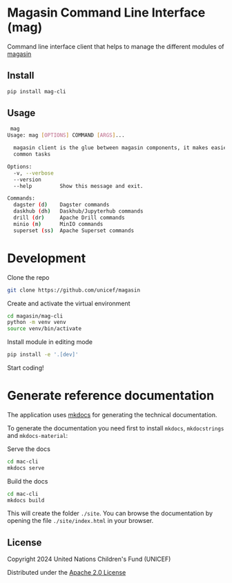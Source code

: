 # Magasin Command Line Interface (mag)

Command line interface client that helps to manage the different modules of [magasin](http://github.com/unicef/magasin)

## Install

```sh
pip install mag-cli
```

## Usage

```sh
 mag
Usage: mag [OPTIONS] COMMAND [ARGS]...

  magasin client is the glue between magasin components, it makes easier
  common tasks

Options:
  -v, --verbose
  --version
  --help         Show this message and exit.

Commands:
  dagster (d)    Dagster commands
  daskhub (dh)   Daskhub/Jupyterhub commands
  drill (dr)     Apache Drill commands
  minio (m)      MinIO commands
  superset (ss)  Apache Superset commands
```


# Development 

Clone the repo
```sh
git clone https://github.com/unicef/magasin
```
Create and activate the virtual environment
```sh
cd magasin/mag-cli
python -m venv venv
source venv/bin/activate
```

Install module in editing mode
```sh
pip install -e '.[dev]'
```

Start coding!


# Generate reference documentation

The application uses [mkdocs]() for generating the technical documentation.

To generate the documentation you need first to install `mkdocs`, `mkdocstrings` and `mkdocs-material`:

Serve the docs
```sh
cd mac-cli
mkdocs serve
```

Build the docs

```sh
cd mac-cli
mkdocs build
```


This will create the folder `./site`. You can browse the documentation by opening the file `./site/index.html` in your browser.


## License

Copyright 2024 United Nations Children's Fund (UNICEF)

Distributed under the [Apache 2.0 License](./LICENSE)